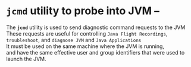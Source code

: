 # `jcmd` utility to probe into JVM – 

The **`jcmd`** utility is used to send diagnostic command requests to the JVM  
These requests are useful for controlling `Java Flight Recordings`, `troubleshoot`, and `diagnose JVM` and `Java Applications`  
It must be used on the same machine where the JVM is running,  
and have the same effective user and group identifiers that were used to launch the JVM.  

